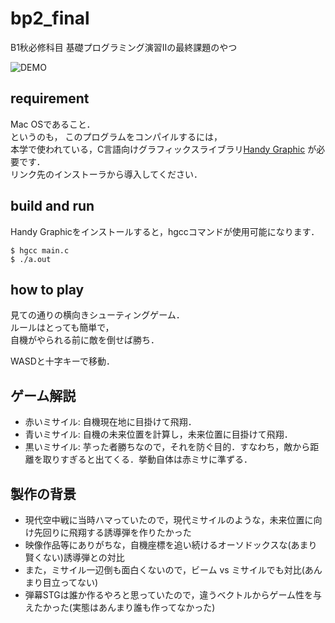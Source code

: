 # bp2_final
B1秋必修科目 基礎プログラミング演習IIの最終課題のやつ

![DEMO](https://i.gyazo.com/d1d21fc91d6df4f39b5897f11e8c7e5e.gif)

## requirement

Mac OSであること．  
というのも，  このプログラムをコンパイルするには，  
本学で使われている，C言語向けグラフィックスライブラリ[Handy Graphic](http://www7a.biglobe.ne.jp/~ogihara/Hg/hg-jpn.html) が必要です．  
リンク先のインストーラから導入してください．  

## build and run

Handy Graphicをインストールすると，hgccコマンドが使用可能になります．  

```
$ hgcc main.c
$ ./a.out
```

## how to play

見ての通りの横向きシューティングゲーム．  
ルールはとっても簡単で，  
自機がやられる前に敵を倒せば勝ち．  

WASDと十字キーで移動．  

## ゲーム解説

 - 赤いミサイル: 自機現在地に目掛けて飛翔．  
 - 青いミサイル: 自機の未来位置を計算し，未来位置に目掛けて飛翔．
 - 黒いミサイル: 芋った者勝ちなので，それを防ぐ目的．すなわち，敵から距離を取りすぎると出てくる．挙動自体は赤ミサに準ずる．  

## 製作の背景

 - 現代空中戦に当時ハマっていたので，現代ミサイルのような，未来位置に向け先回りに飛翔する誘導弾を作りたかった
 - 映像作品等にありがちな，自機座標を追い続けるオーソドックスな(あまり賢くない)誘導弾との対比
 - また，ミサイル一辺倒も面白くないので，ビーム vs ミサイルでも対比(あんまり目立ってない)
 - 弾幕STGは誰か作るやろと思っていたので，違うベクトルからゲーム性を与えたかった(実態はあんまり誰も作ってなかった)

